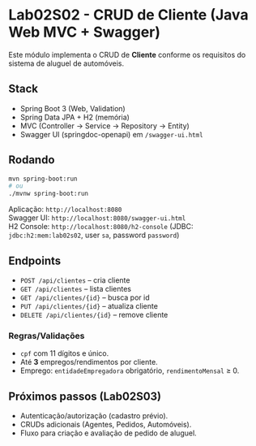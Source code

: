 # Lab02S02 - CRUD de Cliente (Java Web MVC + Swagger)

Este módulo implementa o CRUD de **Cliente** conforme os requisitos do sistema de aluguel de automóveis.

## Stack
- Spring Boot 3 (Web, Validation)
- Spring Data JPA + H2 (memória)
- MVC (Controller → Service → Repository → Entity)
- Swagger UI (springdoc-openapi) em `/swagger-ui.html`

## Rodando
```bash
mvn spring-boot:run
# ou
./mvnw spring-boot:run
```
Aplicação: `http://localhost:8080`  
Swagger UI: `http://localhost:8080/swagger-ui.html`  
H2 Console: `http://localhost:8080/h2-console` (JDBC: `jdbc:h2:mem:lab02s02`, user `sa`, password `password`)

## Endpoints
- `POST /api/clientes` – cria cliente
- `GET /api/clientes` – lista clientes
- `GET /api/clientes/{id}` – busca por id
- `PUT /api/clientes/{id}` – atualiza cliente
- `DELETE /api/clientes/{id}` – remove cliente

### Regras/Validações
- `cpf` com 11 dígitos e único.
- Até **3** empregos/rendimentos por cliente.
- Emprego: `entidadeEmpregadora` obrigatório, `rendimentoMensal` ≥ 0.

## Próximos passos (Lab02S03)
- Autenticação/autorização (cadastro prévio).
- CRUDs adicionais (Agentes, Pedidos, Automóveis).
- Fluxo para criação e avaliação de pedido de aluguel.
```

